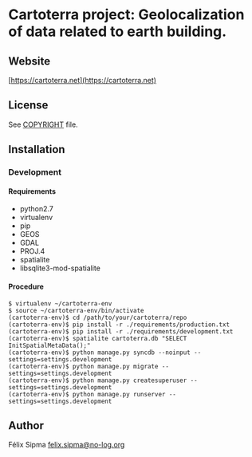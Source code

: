 # Cartoterra project: Geolocalization of data related to earth building.

## Website

[https://cartoterra.net](https://cartoterra.net)

## License

See [COPYRIGHT](COPYRIGHT) file.

## Installation

### Development

#### Requirements

- python2.7
- virtualenv
- pip
- GEOS
- GDAL
- PROJ.4
- spatialite
- libsqlite3-mod-spatialite

#### Procedure

```shell
$ virtualenv ~/cartoterra-env
$ source ~/cartoterra-env/bin/activate
(cartoterra-env)$ cd /path/to/your/cartoterra/repo
(cartoterra-env)$ pip install -r ./requirements/production.txt
(cartoterra-env)$ pip install -r ./requirements/development.txt
(cartoterra-env)$ spatialite cartoterra.db "SELECT InitSpatialMetaData();"
(cartoterra-env)$ python manage.py syncdb --noinput --settings=settings.development
(cartoterra-env)$ python manage.py migrate --settings=settings.development
(cartoterra-env)$ python manage.py createsuperuser --settings=settings.development
(cartoterra-env)$ python manage.py runserver --settings=settings.development
```

## Author

Félix Sipma [felix.sipma@no-log.org](mailto:felix.sipma@no-log.org)
